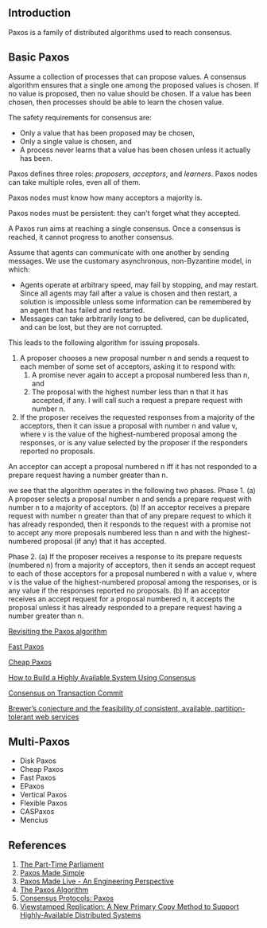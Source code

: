 ## Introduction

Paxos is a family of distributed algorithms used to reach consensus.

## Basic Paxos

Assume a collection of processes that can propose values.
A consensus algorithm ensures that a single one among the proposed values is chosen.
If no value is proposed, then no value should be chosen.
If a value has been chosen, then processes should be able to learn the chosen value.

The safety requirements for consensus are:

- Only a value that has been proposed may be chosen,
- Only a single value is chosen, and
- A process never learns that a value has been chosen unless it actually has been.

Paxos defines three roles: *proposers*, *acceptors*, and *learners*.
Paxos nodes can take multiple roles, even all of them.

Paxos nodes must know how many acceptors a majority is.

Paxos nodes must be persistent: they can't forget what they accepted.

A Paxos run aims at reaching a single consensus.
Once a consensus is reached, it cannot progress to another consensus.

Assume that agents can communicate with one another by sending messages. We use the customary asynchronous, non-Byzantine model, in which:

- Agents operate at arbitrary speed, may fail by stopping, and may restart.
  Since all agents may fail after a value is chosen and then restart, a solution is impossible unless some information can be remembered by an agent that has failed and restarted.
- Messages can take arbitrarily long to be delivered, can be duplicated, and can be lost, but they are not corrupted.

This leads to the following algorithm for issuing proposals.

1. A proposer chooses a new proposal number n and sends a request to each member of some set of acceptors, asking it to respond with:
   1. A promise never again to accept a proposal numbered less than n, and
   2. The proposal with the highest number less than n that it has accepted, if any.
      I will call such a request a prepare request with number n.
2. If the proposer receives the requested responses from a majority of the acceptors, then it can issue a proposal with number n and value v,
   where v is the value of the highest-numbered proposal among the responses,
   or is any value selected by the proposer if the responders reported no proposals.

An acceptor can accept a proposal numbered n iff it has not responded
to a prepare request having a number greater than n.

we see that
the algorithm operates in the following two phases.
Phase 1. (a) A proposer selects a proposal number n and sends a prepare
request with number n to a majority of acceptors.
(b) If an acceptor receives a prepare request with number n greater
than that of any prepare request to which it has already responded,
then it responds to the request with a promise not to accept any more
proposals numbered less than n and with the highest-numbered proposal (if any) that it has accepted.

Phase 2. (a) If the proposer receives a response to its prepare requests
(numbered n) from a majority of acceptors, then it sends an accept
request to each of those acceptors for a proposal numbered n with a
value v, where v is the value of the highest-numbered proposal among
the responses, or is any value if the responses reported no proposals.
(b) If an acceptor receives an accept request for a proposal numbered
n, it accepts the proposal unless it has already responded to a prepare
request having a number greater than n.

[Revisiting the Paxos algorithm](http://citeseer.ist.psu.edu/viewdoc/download;jsessionid=C6EF80E450719CD5457C0E85CCDD0999?doi=10.1.1.44.5607&rep=rep1&type=pdf)

[Fast Paxos](https://www.microsoft.com/en-us/research/wp-content/uploads/2016/02/tr-2005-112.pdf)

[Cheap Paxos](https://www.microsoft.com/en-us/research/wp-content/uploads/2016/02/web-dsn-submission.pdf)

[How to Build a Highly Available System Using Consensus](https://www.microsoft.com/en-us/research/uploads/prod/1996/10/Acrobat-58-Copy.pdf)

[Consensus on Transaction Commit](https://www.microsoft.com/en-us/research/uploads/prod/2004/01/twophase-revised.pdf)

[Brewer’s conjecture and the feasibility of consistent, available, partition-tolerant web services](https://users.ece.cmu.edu/~adrian/731-sp04/readings/GL-cap.pdf)

## Multi-Paxos

- Disk Paxos
- Cheap Paxos
- Fast Paxos
- EPaxos
- Vertical Paxos
- Flexible Paxos
- CASPaxos
- Mencius

## References

1. [The Part-Time Parliament](https://www.microsoft.com/en-us/research/uploads/prod/2016/12/The-Part-Time-Parliament.pdf)
2. [Paxos Made Simple](https://www.microsoft.com/en-us/research/uploads/prod/2016/12/paxos-simple-Copy.pdf)
3. [Paxos Made Live - An Engineering Perspective](https://www.cs.albany.edu/~jhh/courses/readings/chandra.podc07.paxos.pdf)
4. [The Paxos Algorithm](https://www.youtube.com/watch?v=d7nAGI_NZPk&ab_channel=GoogleTechTalks)
5. [Consensus Protocols: Paxos](https://www.the-paper-trail.org/post/2009-02-03-consensus-protocols-paxos/)
6. [Viewstamped Replication: A New Primary Copy Method to Support Highly-Available Distributed Systems](https://pmg.csail.mit.edu/papers/vr.pdf)